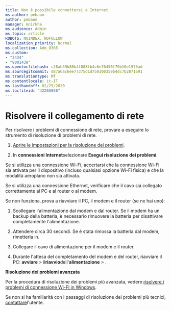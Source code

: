 ```yaml
---
title: Non è possibile connettersi a Internet
ms.author: pebaum
author: pebaum
manager: mnirkhe
ms.audience: Admin
ms.topic: article
ROBOTS: NOINDEX, NOFOLLOW
localization_priority: Normal
ms.collection: Adm_O365
ms.custom:
- "3434"
- "9001438"
ms.openlocfilehash: c28ab39b88b4f088fb4c6e76450f79b16e1976ad
ms.sourcegitcommit: d87a6ac6ee77375d1d750100359b4dc7b2871691
ms.translationtype: MT
ms.contentlocale: it-IT
ms.lasthandoff: 02/25/2020
ms.locfileid: "42265056"
---
```

# <a name="fix-network-connection"></a>Risolvere il collegamento di rete

Per risolvere i problemi di connessione di rete, provare a eseguire lo strumento di risoluzione di problemi di rete. 

1. [Aprire le impostazioni per la risoluzione dei problemi](ms-settings:troubleshoot).

2. In **connessioni Internet**selezionare **Esegui risoluzione dei problemi**.

Se si utilizza una connessione Wi-Fi, accertarsi che la connessione Wi-Fi sia attivata per il dispositivo (incluso qualsiasi opzione Wi-Fi fisica) e che la modalità aeroplano non sia attivata.

Se si utilizza una connessione Ethernet, verificare che il cavo sia collegato correttamente al PC e al router o al modem.

Se non funziona, prova a riavviare il PC, il modem e il router (se ne hai uno):

1. Scollegare l'alimentazione dal modem e dal router. Se il modem ha un backup della batteria, è necessario rimuovere la batteria per disattivare completamente l'alimentazione.

2. Attendere circa 30 secondi. Se è stata rimossa la batteria dal modem, rimetterla in.

3. Collegare il cavo di alimentazione per il modem e il router.

4. Durante l'attesa del completamento del modem e del router, riavviare il PC: **avviare** > il**riavvio**dell'**alimentazione** > .

**Risoluzione dei problemi avanzata**

Per la procedura di risoluzione dei problemi più avanzata, vedere [risolvere i problemi di connessione Wi-Fi in Windows](https://support.microsoft.com/help/10741?ocid=SMC10741%2F). 

Se non si ha familiarità con i passaggi di risoluzione dei problemi più tecnici, [contattare](https://support.microsoft.com/contactus)l'utente.
